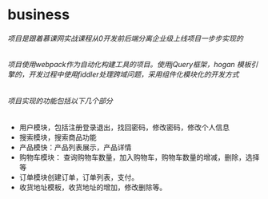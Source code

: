 # business
<h6>项目是跟着慕课网实战课程从0开发前后端分离企业级上线项目一步步实现的</h6>
<h6> 项目使用webpack作为自动化构建工具的项目。使用jQuery框架，hogan 模板引擎的，开发过程中使用fiddler处理跨域问题，采用组件化模块化的开发方式</h6>
<h6>项目实现的功能包括以下几个部分</h6>

* 用户模块，包括注册登录退出，找回密码，修改密码，修改个人信息
* 搜索模块，搜索商品功能
* 产品模快：产品列表展示，产品详情
* 购物车模块： 查询购物车数量，加入购物车，购物车数量的增减，删除，选择等 
* 订单模块创建订单，订单列表，支付。
* 收货地址模板，收货地址的增加，修改删除等。

